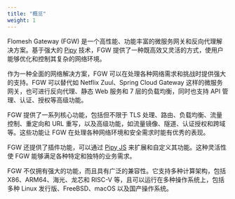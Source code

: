 ```yaml
---
title: "概览"
weight: 1
---
```


Flomesh Gateway (FGW) 是一个高性能、功能丰富的微服务网关和反向代理解决方案。基于强大的 [Pipy](https://flomesh.io/pipy) 技术，FGW 提供了一种既高效又灵活的方式，使用户能够优化和控制其复杂的网络环境。

作为一种全面的网络解决方案，FGW 可以在处理各种网络需求和挑战时提供强大的支持。FGW 可以替代如 Netflix Zuul、Spring Cloud Gateway 这样的微服务网关，也可进行反向代理、静态 Web 服务和 7 层的负载均衡，同时也支持 API 管理、认证、授权等高级功能。

FGW 提供了一系列核心功能，包括但不限于 TLS 处理、路由、负载均衡、流量控制、重定向和 URL 重写，以及高级功能，如流量镜像、隧道、认证授权和跨域等。这些功能让 FGW 在处理各种网络环境和安全需求时能有优秀的表现。

FGW 还提供了插件功能，可以通过 [Pipy JS](https://flomesh.io/pipy/docs/en/reference/pjs) 来扩展和自定义其功能。这种灵活性使 FGW 能够满足各种特定和独特的业务需求。

FGW 不仅拥有强大的功能，而且具有广泛的兼容性。它支持多种计算架构，包括 X86、ARM64、海光、龙芯和 RISC-V 等，且可以运行在多种操作系统上，包括多种 Linux 发行版、FreeBSD、macOS 以及国产操作系统。
